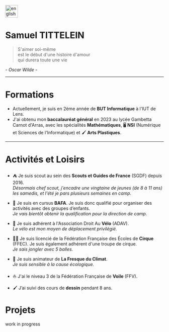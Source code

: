 [<img src="https://www.svgrepo.com/show/248821/united-kingdom-uk.svg" alt="english" width="40"/>](./README_ENGLISH.md)

# Samuel TITTELEIN

> S'aimer soi-même  
> est le début d'une histoire d'amour  
> qui durera toute une vie

_- Oscar Wilde -_

---

# Formations

- Actuellement, je suis en 2ème année de **BUT Informatique** à l'IUT de Lens.
- J'ai obtenu mon **baccalauréat général** en 2023 au lycée Gambetta Carnot d'Arras, avec les spécialités **Mathématiques**, 🖥️ **NSI** (Numérique et Sciences de l'Informatique) et 🖌️ **Arts Plastiques**.

---

# Activités et Loisirs

- ⛺ Je suis scout au sein des **Scouts et Guides de France** (SGDF) depuis 2016.  
  _Désormais chef scout, j'encadre une vingtaine de jeunes (de 8 à 11 ans) les samedis, et l'été je pars plusieurs semaines en camp._

- 👔 Je suis en cursus **BAFA**. Je suis donc qualifié pour organiser des activités avec des groupes d’enfants.  
  _Je vais bientôt obtenir la qualification pour la direction de camp._

- 🚴 Je suis adhérent à l'Association Droit Au **Vélo** (ADAV).  
  _Le vélo est mon moyen de déplacement privilégié._

- 🤹‍♂️ Je suis licencié de la Fédération Française des Écoles de **Cirque** (FFEC). Je suis également adhérent d'une troupe de cirque.  
  _Je sais jongler avec 5 balles._

- 🌱 Je suis animateur de **La Fresque du Climat**.  
  _Je suis sensible à la cause écologique._

- ⛵ J'ai le niveau 3 de la Fédération Française de **Voile** (FFV).

- 🖌️ J’ai suivi des cours de **dessin** pendant 8 ans.

# Projets

work in progress
